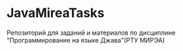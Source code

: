 # JavaMireaTasks
Репозиторий для заданий и материалов по дисциплине "Программирование на языке Джава"(РТУ МИРЭА)
